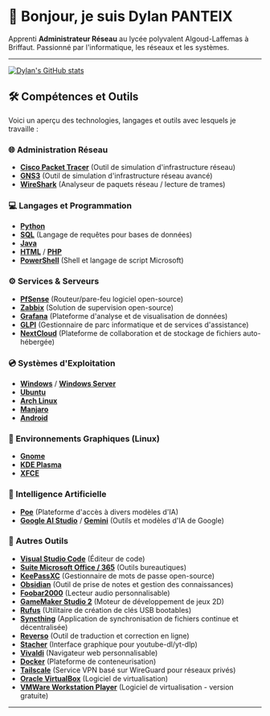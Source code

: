 # 👋 Bonjour, je suis Dylan PANTEIX

Apprenti **Administrateur Réseau** au lycée polyvalent Algoud-Laffemas à Briffaut. Passionné par l'informatique, les réseaux et les systèmes.

---

[![Dylan's GitHub stats](https://github-readme-stats.vercel.app/api?username=PanteixD)](https://github.com/PanteixD/github-readme-stats)

## 🛠️ Compétences et Outils

Voici un aperçu des technologies, langages et outils avec lesquels je travaille :

### 🌐 Administration Réseau
*   <a href="https://www.netacad.com/courses/packet-tracer" target="_blank">**Cisco Packet Tracer**</a> (Outil de simulation d'infrastructure réseau)
*   <a href="https://www.gns3.com/" target="_blank">**GNS3**</a> (Outil de simulation d'infrastructure réseau avancé)
*   <a href="https://www.wireshark.org/" target="_blank">**WireShark**</a> (Analyseur de paquets réseau / lecture de trames)

### 💻 Langages et Programmation
*   <a href="https://www.python.org/" target="_blank">**Python**</a>
*   <a href="https://fr.wikipedia.org/wiki/SQL" target="_blank">**SQL**</a> (Langage de requêtes pour bases de données)
*   <a href="https://www.java.com/" target="_blank">**Java**</a>
*   <a href="https://developer.mozilla.org/fr/docs/Web/HTML" target="_blank">**HTML**</a> / <a href="https://www.php.net/" target="_blank">**PHP**</a>
*   <a href="https://learn.microsoft.com/fr-fr/powershell/" target="_blank">**PowerShell**</a> (Shell et langage de script Microsoft)

### ⚙️ Services & Serveurs
*   <a href="https://www.pfsense.org/" target="_blank">**PfSense**</a> (Routeur/pare-feu logiciel open-source)
*   <a href="https://www.zabbix.com/" target="_blank">**Zabbix**</a> (Solution de supervision open-source)
*   <a href="https://grafana.com/" target="_blank">**Grafana**</a> (Plateforme d'analyse et de visualisation de données)
*   <a href="https://glpi-project.org/fr/" target="_blank">**GLPI**</a> (Gestionnaire de parc informatique et de services d'assistance)
*   <a href="https://nextcloud.com/" target="_blank">**NextCloud**</a> (Plateforme de collaboration et de stockage de fichiers auto-hébergée)

### 💿 Systèmes d'Exploitation
*   <a href="https://www.microsoft.com/windows/" target="_blank">**Windows**</a> / <a href="https://www.microsoft.com/fr-fr/windows-server" target="_blank">**Windows Server**</a>
*   <a href="https://ubuntu.com/download/desktop" target="_blank">**Ubuntu**</a>
*   <a href="https://archlinux.org/" target="_blank">**Arch Linux**</a>
*   <a href="https://manjaro.org/" target="_blank">**Manjaro**</a>
*   <a href="https://www.android.com/" target="_blank">**Android**</a>

### 🎨 Environnements Graphiques (Linux)
*   <a href="https://www.gnome.org/" target="_blank">**Gnome**</a>
*   <a href="https://kde.org/plasma-desktop/" target="_blank">**KDE Plasma**</a>
*   <a href="https://www.xfce.org/" target="_blank">**XFCE**</a>

### 🤖 Intelligence Artificielle
*   <a href="https://poe.com/" target="_blank">**Poe**</a> (Plateforme d'accès à divers modèles d'IA)
*   <a href="https://aistudio.google.com/" target="_blank">**Google AI Studio**</a> / <a href="https://gemini.google.com/" target="_blank">**Gemini**</a> (Outils et modèles d'IA de Google)

### 🔧 Autres Outils
*   <a href="https://code.visualstudio.com/" target="_blank">**Visual Studio Code**</a> (Éditeur de code)
*   <a href="https://www.microsoft.com/fr-fr/microsoft-365" target="_blank">**Suite Microsoft Office / 365**</a> (Outils bureautiques)
*   <a href="https://keepassxc.org/" target="_blank">**KeePassXC**</a> (Gestionnaire de mots de passe open-source)
*   <a href="https://obsidian.md/" target="_blank">**Obsidian**</a> (Outil de prise de notes et gestion des connaissances)
*   <a href="https://www.foobar2000.org/" target="_blank">**Foobar2000**</a> (Lecteur audio personnalisable)
*   <a href="https://gamemaker.io/fr" target="_blank">**GameMaker Studio 2**</a> (Moteur de développement de jeux 2D)
*   <a href="https://rufus.ie/fr/" target="_blank">**Rufus**</a> (Utilitaire de création de clés USB bootables)
*   <a href="https://syncthing.net/" target="_blank">**Syncthing**</a> (Application de synchronisation de fichiers continue et décentralisée)
*   <a href="https://www.reverso.net/text_translation.aspx?lang=FR" target="_blank">**Reverso**</a> (Outil de traduction et correction en ligne)
*   <a href="https://stacher.io/" target="_blank">**Stacher**</a> (Interface graphique pour youtube-dl/yt-dlp)
*   <a href="https://vivaldi.com/fr/" target="_blank">**Vivaldi**</a> (Navigateur web personnalisable)
*   <a href="https://www.docker.com/" target="_blank">**Docker**</a> (Plateforme de conteneurisation)
*   <a href="https://tailscale.com/" target="_blank">**Tailscale**</a> (Service VPN basé sur WireGuard pour réseaux privés)
*   <a href="https://www.virtualbox.org/" target="_blank">**Oracle VirtualBox**</a> (Logiciel de virtualisation)
*   <a href="https://www.vmware.com/products/workstation-player.html" target="_blank">**VMWare Workstation Player**</a> (Logiciel de virtualisation - version gratuite)

---
